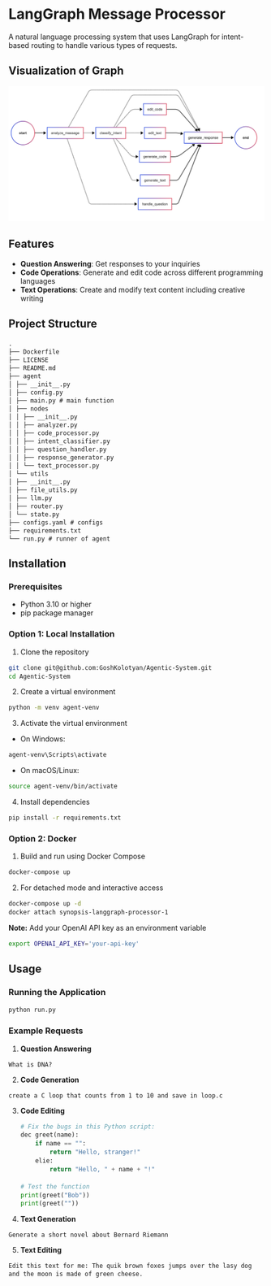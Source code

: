 # **LangGraph Message Processor**
A natural language processing system that uses LangGraph for intent-based routing to handle various types of requests.

## Visualization of Graph

![Visualization of Graph](images/graph.png)


## **Features**
- **Question Answering**: Get responses to your inquiries
- **Code Operations**: Generate and edit code across different programming languages
- **Text Operations**: Create and modify text content including creative writing
## **Project Structure**
```
.
├── Dockerfile
├── LICENSE
├── README.md
├── agent
│ ├── __init__.py
│ ├── config.py
│ ├── main.py # main function
│ ├── nodes
│ │ ├── __init__.py
│ │ ├── analyzer.py
│ │ ├── code_processor.py
│ │ ├── intent_classifier.py
│ │ ├── question_handler.py
│ │ ├── response_generator.py
│ │ └── text_processor.py
│ └── utils
│ ├── __init__.py
│ ├── file_utils.py
│ ├── llm.py
│ ├── router.py
│ └── state.py
├── configs.yaml # configs
├── requirements.txt
└── run.py # runner of agent
```
## **Installation**
### **Prerequisites**
- Python 3.10 or higher
- pip package manager
### **Option 1: Local Installation**
1. Clone the repository
 ```bash
git clone git@github.com:GoshKolotyan/Agentic-System.git
cd Agentic-System
 ```
2. Create a virtual environment
 ```bash
python -m venv agent-venv
 ```
3. Activate the virtual environment
- On Windows:
 ```bash
 agent-venv\Scripts\activate
 ```
- On macOS/Linux:
 ```bash
 source agent-venv/bin/activate
 ```
4. Install dependencies
 ```bash
pip install -r requirements.txt
 ```
### **Option 2: Docker**
1. Build and run using Docker Compose
 ```bash
docker-compose up
 ```

2. For detached mode and interactive access
 ```bash
docker-compose up -d
docker attach synopsis-langgraph-processor-1
 ```

**Note:**
Add your OpenAI API key as an environment variable
```bash
export OPENAI_API_KEY='your-api-key'
```

## **Usage**
### **Running the Application**
```bash
python run.py
```
### **Example Requests**
1. **Question Answering**
 ```
 What is DNA?
 ```
2. **Code Generation**
 ```
 create a C loop that counts from 1 to 10 and save in loop.c
 ```
3. **Code Editing**
   ```python
   # Fix the bugs in this Python script:
   dec greet(name):
       if name == "":
           return "Hello, stranger!"
       elie:
           return "Hello, " + name + "!"
   
   # Test the function
   print(greet("Bob"))
   print(greet(""))
    ```
 
4. **Text Generation**
 ```
 Generate a short novel about Bernard Riemann
 ```
5. **Text Editing**
 ```
 Edit this text for me: The quik brown foxes jumps over the lasy dog and the moon is made of green cheese.
 ```
